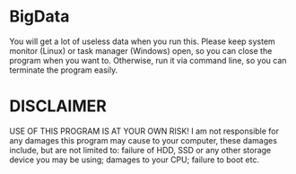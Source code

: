 # BigData

You will get a lot of useless data when you run this. Please keep system monitor (Linux) or task manager (Windows) open, so you can close the program when you want to. Otherwise, run it via command line, so you can terminate the program easily.

# DISCLAIMER

USE OF THIS PROGRAM IS AT YOUR OWN RISK! I am not responsible for any damages this program may cause to your computer, these damages include, but are not limited to: failure of HDD, SSD or any other storage device you may be using; damages to your CPU; failure to boot etc.

